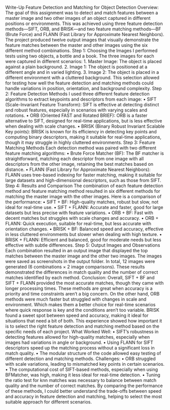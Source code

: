 Write-Up
Feature Detection and Matching for Object Detection
Overview:
The goal of this assignment was to detect and match features between a master image and two other images of an object captured in different positions or environments. This was achieved using three feature detection methods—SIFT, ORB, and BRISK—and two feature matching methods—BF (Brute Force) and FLANN (Fast Library for Approximate Nearest Neighbors). The project produced twelve output images that visually demonstrate the feature matches between the master and other images using the six different method combinations.
Step 1: Choosing the Images
I performed tests using two objects, a bottle and a book. The three images for each were captured in different scenarios:
1.
Master Image: The object is placed against a plain background.
2.
Image 1: The object is positioned at a different angle and in varied lighting.
3.
Image 2: The object is placed in a different environment with a cluttered background.
This selection allowed for testing how well the feature detection and matching methods could handle variations in position, orientation, and background complexity.
Step 2: Feature Detection Methods
I used three different feature detection algorithms to extract keypoints and descriptors from each image:
•
SIFT (Scale-Invariant Feature Transform): SIFT is effective at detecting distinct and robust features, especially in scenarios with varying scales and rotations.
•
ORB (Oriented FAST and Rotated BRIEF): ORB is a faster alternative to SIFT, designed for real-time applications, but is less effective when dealing with scale changes.
•
BRISK (Binary Robust Invariant Scalable Key points): BRISK is known for its efficiency in detecting key points and computing binary descriptors, making it suitable for real-time applications, though it may struggle in highly cluttered environments.
Step 3: Feature Matching Methods
Each detection method was paired with two different feature matching algorithms:
•
Brute Force Matcher (BF): The BF matcher is straightforward, matching each descriptor from one image with all descriptors from the other image, retaining the best matches based on distance.
•
FLANN (Fast Library for Approximate Nearest Neighbors): FLANN uses tree-based indexing for faster matching, making it suitable for large datasets and high-dimensional descriptors, such as those from SIFT.
Step 4: Results and Comparison
The combination of each feature detection method and feature matching method resulted in six different methods for matching the master image with the other images. Here is a comparison of the performance:
•
SIFT + BF: High-quality matches, robust but slow, not ideal for real-time use.
•
SIFT + FLANN: Accurate and faster, good for large datasets but less precise with feature variations.
•
ORB + BF: Fast with decent matches but struggles with scale changes and accuracy.
•
ORB + FLANN: Quick execution, suitable for real-time, but less accurate with orientation changes.
•
BRISK + BF: Balanced speed and accuracy, effective in less cluttered environments but slower when dealing with high texture.
•
BRISK + FLANN: Efficient and balanced, good for moderate needs but less effective with subtle differences.
Step 5: Output Images and Observations
Each combination resulted in an output image that displayed the top matches between the master image and the other two images. The images were saved as screenshots in the output folder. In total, 12 images were generated (6 combinations × 2 image comparisons). These results demonstrated the differences in match quality and the number of correct matches identified by each method.
Conclusion:
Overall, SIFT + BF and SIFT + FLANN provided the most accurate matches, though they came with longer processing times. These methods are great when accuracy is a priority and time constraints aren’t a big concern. On the other hand, ORB methods were much faster but struggled with changes in scale and environment. Which makes them a better choice for real-time scenarios where quick response is key and the conditions aren’t too variable. BRISK found a sweet spot between speed and accuracy, making it ideal for situations that need a bit of both. This experience showed how important it is to select the right feature detection and matching method based on the specific needs of each project.
What Worked Well:
•
SIFT’s robustness in detecting features allowed for high-quality matches, especially when images had variations in angle or background.
•
Using FLANN for SIFT descriptors speed up the matching process without a significant loss in match quality.
•
The modular structure of the code allowed easy testing of different detection and matching methods.
Challenges:
•
ORB struggled with scale variations, leading to mismatched key points in certain scenarios.
•
The computational cost of SIFT-based methods, especially when using BFMatcher, was high, making it less ideal for real-time detection.
•
Tuning the ratio test for knn matches was necessary to balance between match quality and the number of correct matches.
By comparing the performance of these methods, I could better understand the trade-offs between speed and accuracy in feature detection and matching, helping to select the most suitable approach for different scenarios.
